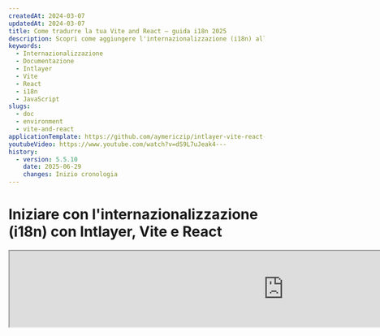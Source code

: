 ```yaml
---
createdAt: 2024-03-07
updatedAt: 2024-03-07
title: Come tradurre la tua Vite and React – guida i18n 2025
description: Scopri come aggiungere l'internazionalizzazione (i18n) alla tua applicazione Vite e React utilizzando Intlayer. Segui questa guida per rendere la tua app multilingue.
keywords:
  - Internazionalizzazione
  - Documentazione
  - Intlayer
  - Vite
  - React
  - i18n
  - JavaScript
slugs:
  - doc
  - environment
  - vite-and-react
applicationTemplate: https://github.com/aymericzip/intlayer-vite-react-template
youtubeVideo: https://www.youtube.com/watch?v=dS9L7uJeak4---
history:
  - version: 5.5.10
    date: 2025-06-29
    changes: Inizio cronologia
---
```


# Iniziare con l'internazionalizzazione (i18n) con Intlayer, Vite e React

<iframe title="The best i18n solution for Vite and React? Discover Intlayer" class="m-auto aspect-[16/9] w-full overflow-hidden rounded-lg border-0" allow="autoplay; gyroscope;" loading="lazy" width="1080" height="auto" src="https://www.youtube.com/embed/dS9L7uJeak4?si=VaKmrYMmXjo3xpk2"/>

Consulta il [Template dell'Applicazione](https://github.com/aymericzip/intlayer-vite-react-template) su GitHub.

## Cos'è Intlayer?

**Intlayer** è una libreria innovativa e open-source per l'internazionalizzazione (i18n) progettata per semplificare il supporto multilingue nelle moderne applicazioni web.

Con Intlayer, puoi:

- **Gestisci facilmente le traduzioni** utilizzando dizionari dichiarativi a livello di componente.
- **Localizza dinamicamente i metadata**, le rotte e i contenuti.
- **Garantisci il supporto a TypeScript** con tipi autogenerati, migliorando l'autocompletamento e il rilevamento degli errori.
- **Approfitta di funzionalità avanzate**, come il rilevamento e il cambio dinamico della lingua.

---

## Guida passo-passo per configurare Intlayer in un'applicazione Vite e React

### Passo 1: Installa le dipendenze

Installa i pacchetti necessari usando npm:

```bash packageManager="npm"
npm install intlayer react-intlayer
npm install vite-intlayer --save-dev
```

```bash packageManager="pnpm"
pnpm add intlayer react-intlayer
pnpm add vite-intlayer --save-dev
```

```bash packageManager="yarn"
yarn add intlayer react-intlayer
yarn add vite-intlayer --save-dev
```

- **intlayer**

  Il pacchetto principale che fornisce strumenti di internazionalizzazione per la gestione della configurazione, la traduzione, la [dichiarazione dei contenuti](https://github.com/aymericzip/intlayer/blob/main/docs/docs/it/dictionary/get_started.md), la traspilazione e i [comandi CLI](https://github.com/aymericzip/intlayer/blob/main/docs/docs/it/intlayer_cli.md).

- **react-intlayer**
  Il pacchetto che integra Intlayer con le applicazioni React. Fornisce provider di contesto e hook per l'internazionalizzazione in React.

- **vite-intlayer**
  Include il plugin Vite per integrare Intlayer con il [bundler Vite](https://vite.dev/guide/why.html#why-bundle-for-production), oltre a middleware per rilevare la lingua preferita dall'utente, gestire i cookie e gestire il reindirizzamento degli URL.

### Passo 2: Configurazione del tuo progetto

Crea un file di configurazione per impostare le lingue della tua applicazione:

```typescript fileName="intlayer.config.ts" codeFormat="typescript"
import { Locales, type IntlayerConfig } from "intlayer";

const config: IntlayerConfig = {
  internationalization: {
    locales: [
      Locales.ENGLISH,
      Locales.FRENCH,
      Locales.SPANISH,
      // Le tue altre localizzazioni
    ],
    defaultLocale: Locales.ENGLISH,
  },
};

export default config;
```

```javascript fileName="intlayer.config.mjs" codeFormat="esm"
import { Locales } from "intlayer";

/** @type {import('intlayer').IntlayerConfig} */
const config = {
  internationalization: {
    locales: [
      Locales.ENGLISH,
      Locales.FRENCH,
      Locales.SPANISH,
      // Le tue altre localizzazioni
    ],
    defaultLocale: Locales.ENGLISH,
  },
};

export default config;
```

```javascript fileName="intlayer.config.cjs" codeFormat="commonjs"
const { Locales } = require("intlayer");

/** @type {import('intlayer').IntlayerConfig} */
const config = {
  internationalization: {
    locales: [
      Locales.ENGLISH,
      Locales.FRENCH,
      Locales.SPANISH,
      // Le tue altre localizzazioni
    ],
    defaultLocale: Locales.ENGLISH,
  },
};

module.exports = config;
```

> Attraverso questo file di configurazione, puoi impostare URL localizzati, reindirizzamenti middleware, nomi dei cookie, la posizione e l'estensione delle tue dichiarazioni di contenuto, disabilitare i log di Intlayer nella console e altro ancora. Per un elenco completo dei parametri disponibili, consulta la [documentazione di configurazione](https://github.com/aymericzip/intlayer/blob/main/docs/docs/it/configuration.md).

### Passo 3: Integra Intlayer nella tua configurazione Vite

Aggiungi il plugin intlayer nella tua configurazione.

```typescript fileName="vite.config.ts" codeFormat="typescript"
import { defineConfig } from "vite";
import react from "@vitejs/plugin-react-swc";
import { intlayer } from "vite-intlayer";

// https://vitejs.dev/config/
export default defineConfig({
  plugins: [react(), intlayer()],
});
```

```javascript fileName="vite.config.mjs" codeFormat="esm"
import { defineConfig } from "vite";
import react from "@vitejs/plugin-react-swc";
import { intlayer } from "vite-intlayer";

// https://vitejs.dev/config/
export default defineConfig({
  plugins: [react(), intlayer()],
});
```

```javascript fileName="vite.config.cjs" codeFormat="commonjs"
const { defineConfig } = require("vite");
const react = require("@vitejs/plugin-react-swc");
const { intlayer } = require("vite-intlayer");

// https://vitejs.dev/config/
module.exports = defineConfig({
  plugins: [react(), intlayer()],
});
```

> Il plugin Vite `intlayer()` viene utilizzato per integrare Intlayer con Vite. Garantisce la creazione dei file di dichiarazione del contenuto e li monitora in modalità sviluppo. Definisce le variabili d'ambiente di Intlayer all'interno dell'applicazione Vite. Inoltre, fornisce alias per ottimizzare le prestazioni.

### Passo 4: Dichiara il Tuo Contenuto

Crea e gestisci le tue dichiarazioni di contenuto per memorizzare le traduzioni:

```tsx fileName="src/app.content.tsx" contentDeclarationFormat="typescript"
import { t, type Dictionary } from "intlayer";
import type { ReactNode } from "react";

const appContent = {
  key: "app",
  content: {
    viteLogo: t({
      en: "Vite logo",
      fr: "Logo Vite",
      es: "Logo Vite",
    }),
    reactLogo: t({
      en: "React logo",
      fr: "Logo React",
      es: "Logo React",
    }),

    title: "Vite + React",

    count: t({
      en: "count is ",
      fr: "le compte est ",
      es: "el recuento es ",
    }),

    edit: t<ReactNode>({
      en: (
        <>
          Modifica <code>src/App.tsx</code> e salva per testare HMR
        </>
      ),
      fr: (
        <>
          Éditez <code>src/App.tsx</code> et enregistrez pour tester HMR
        </>
      ),
      es: (
        <>
          Edita <code>src/App.tsx</code> y guarda para probar HMR
        </>
      ),
    }),

    readTheDocs: t({
      en: "Clicca sui loghi di Vite e React per saperne di più",
      fr: "Cliquez sur les logos Vite et React pour en savoir plus",
      es: "Haga clic en los logotipos de Vite y React para obtener más información",
    }),
  },
} satisfies Dictionary;

export default appContent;
```

```javascript fileName="src/app.content.mjs" contentDeclarationFormat="esm"
import { t } from "intlayer";

/** @type {import('intlayer').Dictionary} */
const appContent = {
  key: "app",
  content: {
    viteLogo: t({
      en: "Vite logo",
      fr: "Logo Vite",
      es: "Logo Vite",
    }),
    reactLogo: t({
      en: "React logo",
      fr: "Logo React",
      es: "Logo React",
    }),

    title: "Vite + React",

    count: t({
      en: "count is ",
      fr: "le compte est ",
      es: "el recuento es ",
    }),

    edit:
      t <
      ReactNode >
      {
        // Non dimenticare di importare React se usi un nodo React nel tuo contenuto
        en: (
          <>
            Edit <code>src/App.tsx</code> e salva per testare HMR
          </>
        ),
        fr: (
          <>
            Éditez <code>src/App.tsx</code> et enregistrez pour tester HMR
          </>
        ),
        es: (
          <>
            Edita <code>src/App.tsx</code> y guarda para probar HMR
          </>
        ),
      },

    readTheDocs: t({
      en: "Clicca sui loghi di Vite e React per saperne di più",
      fr: "Cliquez sur les logos Vite et React pour en savoir plus",
      es: "Haga clic en los logotipos de Vite y React para obtener más información",
    }),
  },
};

export default appContent;
```

```javascript fileName="src/app.content.cjs" contentDeclarationFormat="commonjs"
const { t } = require("intlayer");

/** @type {import('intlayer').Dictionary} */
const appContent = {
  key: "app",
  content: {
    viteLogo: t({
      en: "Vite logo",
      fr: "Logo Vite",
      es: "Logo Vite",
    }),
    reactLogo: t({
      en: "React logo",
      fr: "Logo React",
      es: "Logo React",
    }),

    title: "Vite + React",

    count: t({
      en: "count is ",
      fr: "le compte est ",
      es: "el recuento es ",
    }),

    edit:
      t <
      ReactNode >
      {
        // Non dimenticare di importare React se usi un nodo React nel tuo contenuto
        en: (
          <>
            Edit <code>src/App.tsx</code> e salva per testare HMR
          </>
        ),
        fr: (
          <>
            Éditez <code>src/App.tsx</code> et enregistrez pour tester HMR
          </>
        ),
        es: (
          <>
            Edita <code>src/App.tsx</code> e salva per testare HMR
          </>
        ),
      },

    readTheDocs: t({
      en: "Click on the Vite and React logos to learn more",
      fr: "Cliquez sur les logos Vite et React pour en savoir plus",
      es: "Haga clic en los logotipos de Vite y React para obtener más información",
      it: "Clicca sui loghi di Vite e React per saperne di più",
    }),
  },
};

module.exports = appContent;
```

```json fileName="src/app.content.json" contentDeclarationFormat="json"
{
  "$schema": "https://intlayer.org/schema.json",
  "key": "app",
  "content": {
    "viteLogo": {
      "nodeType": "translation",
      "translation": {
        "en": "Vite logo",
        "fr": "Logo Vite",
        "es": "Logo Vite",
        "it": "Logo Vite"
      }
    },
    "reactLogo": {
      "nodeType": "translation",
      "translation": {
        "en": "React logo",
        "fr": "Logo React",
        "es": "Logo React",
        "it": "Logo React"
      }
    },
    "title": {
      "nodeType": "translation",
      "translation": {
        "en": "Vite + React",
        "fr": "Vite + React",
        "es": "Vite + React",
        "it": "Vite + React"
      }
    },
    "count": {
      "nodeType": "translation",
      "translation": {
        "en": "count is ",
        "fr": "le compte est ",
        "es": "el recuento es ",
        "it": "il conteggio è "
      }
    },
    "edit": {
      "nodeType": "translation",
      "translation": {
        "en": "Edit src/App.tsx and save to test HMR",
        "fr": "Éditez src/App.tsx et enregistrez pour tester HMR",
        "es": "Edita src/App.tsx y guarda para probar HMR",
        "it": "Modifica src/App.tsx e salva per testare HMR"
      }
    },
    "readTheDocs": {
      "nodeType": "translation",
      "translation": {
        "it": "Clicca sui loghi di Vite e React per saperne di più"
      }
    }
  }
}
```

> Le tue dichiarazioni di contenuto possono essere definite ovunque nella tua applicazione non appena sono incluse nella directory `contentDir` (di default, `./src`). E devono corrispondere all'estensione del file di dichiarazione del contenuto (di default, `.content.{json,ts,tsx,js,jsx,mjs,mjx,cjs,cjx}`).

> Per maggiori dettagli, consulta la [documentazione sulle dichiarazioni di contenuto](https://github.com/aymericzip/intlayer/blob/main/docs/docs/it/dictionary/get_started.md).

> Se il tuo file di contenuto include codice TSX, dovresti considerare di importare `import React from "react";` nel tuo file di contenuto.

### Passo 5: Utilizza Intlayer nel tuo Codice

Accedi ai tuoi dizionari di contenuti in tutta la tua applicazione:

```tsx {5,9} fileName="src/App.tsx" codeFormat="typescript"
import { useState, type FC } from "react";
import reactLogo from "./assets/react.svg";
import viteLogo from "/vite.svg";
import "./App.css";
import { IntlayerProvider, useIntlayer } from "react-intlayer";

const AppContent: FC = () => {
  const [count, setCount] = useState(0);
  const content = useIntlayer("app");

  return (
    <>
      <div>
        <a href="https://vitejs.dev" target="_blank">
          <img src={viteLogo} className="logo" alt={content.viteLogo.value} />
        </a>
        <a href="https://react.dev" target="_blank">
          <img
            src={reactLogo}
            className="logo react"
            alt={content.reactLogo.value}
          />
        </a>
      </div>
      <h1>{content.title}</h1>
      <div className="card">
        <button onClick={() => setCount((count) => count + 1)}>
          {content.count}
          {count}
        </button>
        <p>{content.edit}</p>
      </div>
      <p className="read-the-docs">{content.readTheDocs}</p>
    </>
  );
};

const App: FC = () => (
  <IntlayerProvider>
    <AppContent />
  </IntlayerProvider>
);

export default App;
```

```tsx {5,9} fileName="src/App.msx" codeFormat="esm"
import { useState } from "react";
import reactLogo from "./assets/react.svg";
import viteLogo from "/vite.svg";
import "./App.css";
import { IntlayerProvider, useIntlayer } from "react-intlayer";

const AppContent = () => {
  const [count, setCount] = useState(0);
  const content = useIntlayer("app");

  return (
    <>
      <div>
        <a href="https://vitejs.dev" target="_blank">
          <img src={viteLogo} className="logo" alt={content.viteLogo.value} />
        </a>
        <a href="https://react.dev" target="_blank">
          <img
            src={reactLogo}
            className="logo react"
            alt={content.reactLogo.value}
          />
        </a>
      </div>
      <h1>{content.title}</h1>
      <div className="card">
        <button onClick={() => setCount((count) => count + 1)}>
          {content.count}
          {count}
        </button>
        <p>{content.edit}</p>
      </div>
      <p className="read-the-docs">{content.readTheDocs}</p>
    </>
  );
};

const App = () => (
  <IntlayerProvider>
    <AppContent />
  </IntlayerProvider>
);

export default App;
```

```tsx {5,9} fileName="src/App.csx" codeFormat="commonjs"
const { useState } = require("react");
const reactLogo = require("./assets/react.svg");
const viteLogo = require("/vite.svg");
require("./App.css");
const { IntlayerProvider, useIntlayer } = require("react-intlayer");

const AppContent = () => {
  const [count, setCount] = useState(0);
  const content = useIntlayer("app");

  return (
    <>
      <div>
        <a href="https://vitejs.dev" target="_blank">
          <img src={viteLogo} className="logo" alt={content.viteLogo.value} />
        </a>
        <a href="https://react.dev" target="_blank">
          <img
            src={reactLogo}
            className="logo react"
            alt={content.reactLogo.value}
          />
        </a>
      </div>
      <h1>{content.title}</h1>
      <div className="card">
        <button onClick={() => setCount((count) => count + 1)}>
          {content.count}
          {count}
        </button>
        <p>{content.edit}</p>
      </div>
      <p className="read-the-docs">{content.readTheDocs}</p>
    </>
  );
};

const App = () => (
  <IntlayerProvider>
    <AppContent />
  </IntlayerProvider>
);

module.exports = App;
```

> Se vuoi usare il tuo contenuto in un attributo `string`, come `alt`, `title`, `href`, `aria-label`, ecc., devi chiamare il valore della funzione, come:

> ```jsx
> <img src={content.image.src.value} alt={content.image.value} />
> ```

> Per saperne di più sull'hook `useIntlayer`, consulta la [documentazione](https://github.com/aymericzip/intlayer/blob/main/docs/docs/it/packages/react-intlayer/useIntlayer.md).

### (Opzionale) Passo 6: Cambiare la lingua del tuo contenuto

Per cambiare la lingua del tuo contenuto, puoi utilizzare la funzione `setLocale` fornita dall'hook `useLocale`. Questa funzione ti permette di impostare la localizzazione dell'applicazione e aggiornare di conseguenza il contenuto.

```tsx fileName="src/components/LocaleSwitcher.tsx" codeFormat="typescript"
import type { FC } from "react";
import { Locales } from "intlayer";
import { useLocale } from "react-intlayer";

const LocaleSwitcher: FC = () => {
  const { setLocale } = useLocale();

  return (
    <button onClick={() => setLocale(Locales.English)}>
      Cambia lingua in Inglese
    </button>
  );
};
```

```jsx fileName="src/components/LocaleSwitcher.msx" codeFormat="esm"
import { Locales } from "intlayer";
import { useLocale } from "react-intlayer";

const LocaleSwitcher = () => {
  const { setLocale } = useLocale();

  return (
    <button onClick={() => setLocale(Locales.English)}>
      Cambia lingua in Inglese
    </button>
  );
};
```

```jsx fileName="src/components/LocaleSwitcher.csx" codeFormat="commonjs"
const { Locales } = require("intlayer");
const { useLocale } = require("react-intlayer");

const LocaleSwitcher = () => {
  const { setLocale } = useLocale();

  return (
    <button onClick={() => setLocale(Locales.English)}>
      Cambia lingua in Inglese
    </button>
  );
};
```

> Per saperne di più sull'hook `useLocale`, consulta la [documentazione](https://github.com/aymericzip/intlayer/blob/main/docs/docs/it/packages/react-intlayer/useLocale.md).

### (Opzionale) Passo 7: Aggiungere il routing localizzato alla tua applicazione

Lo scopo di questo passaggio è creare rotte uniche per ogni lingua. Questo è utile per la SEO e per URL amichevoli per i motori di ricerca.
Esempio:

```plaintext
- https://example.com/about
- https://example.com/es/about
- https://example.com/fr/about
```

> Per impostazione predefinita, i percorsi non sono prefissati per la lingua predefinita. Se desideri aggiungere un prefisso anche per la lingua predefinita, puoi impostare l'opzione `middleware.prefixDefault` su `true` nella tua configurazione. Consulta la [documentazione sulla configurazione](https://github.com/aymericzip/intlayer/blob/main/docs/docs/it/configuration.md) per maggiori informazioni.

Per aggiungere il routing localizzato alla tua applicazione, puoi creare un componente `LocaleRouter` che avvolge le rotte della tua applicazione e gestisce il routing basato sulla lingua. Ecco un esempio che utilizza [React Router](https://reactrouter.com/home):

```tsx fileName="src/components/LocaleRouter.tsx"  codeFormat="typescript"
// Importing necessary dependencies and functions
import { type Locales, configuration, getPathWithoutLocale } from "intlayer"; // Funzioni di utilità e tipi da 'intlayer'
import type { FC, PropsWithChildren } from "react"; // Tipi React per componenti funzionali e props
import { IntlayerProvider } from "react-intlayer"; // Provider per il contesto di internazionalizzazione
import {
  BrowserRouter,
  Routes,
  Route,
  Navigate,
  useLocation,
} from "react-router-dom"; // Componenti router per la gestione della navigazione

// Destrutturazione della configurazione da Intlayer
const { internationalization, middleware } = configuration;
const { locales, defaultLocale } = internationalization;

/**
 * Un componente che gestisce la localizzazione e avvolge i figli con il contesto locale appropriato.
 * Gestisce il rilevamento e la validazione della lingua basata sull'URL.
 */
const AppLocalized: FC<PropsWithChildren<{ locale: Locales }>> = ({
  children,
  locale,
}) => {
  const { pathname, search } = useLocation(); // Ottieni il percorso URL corrente

  // Determina la locale corrente, utilizzando quella di default se non fornita
  const currentLocale = locale ?? defaultLocale;

  // Rimuovi il prefisso della locale dal percorso per costruire un percorso base
  const pathWithoutLocale = getPathWithoutLocale(
    pathname // Percorso URL corrente
  );

  /**
   * Se middleware.prefixDefault è true, la locale di default deve sempre essere prefissata.
   */
  if (middleware.prefixDefault) {
    // Valida la locale
    if (!locale || !locales.includes(locale)) {
      // Reindirizza alla locale di default con il percorso aggiornato
      return (
        <Navigate
          to={`/${defaultLocale}/${pathWithoutLocale}${search}`}
          replace // Sostituisce la voce corrente nella cronologia con quella nuova
        />
      );
    }

    // Avvolge i figli con IntlayerProvider e imposta la locale corrente
    return (
      <IntlayerProvider locale={currentLocale}>{children}</IntlayerProvider>
    );
  } else {
    /**
     * Quando middleware.prefixDefault è falso, la locale predefinita non è prefissata.
     * Assicurarsi che la locale corrente sia valida e non la locale predefinita.
     */
    if (
      currentLocale.toString() !== defaultLocale.toString() &&
      !locales
        .filter(
          (locale) => locale.toString() !== defaultLocale.toString() // Esclude la locale predefinita
        )
        .includes(currentLocale) // Controlla se la locale corrente è nella lista delle locale valide
    ) {
      // Reindirizza al percorso senza prefisso della locale
      return <Navigate to={`${pathWithoutLocale}${search}`} replace />;
    }

    // Avvolge i figli con IntlayerProvider e imposta la locale corrente
    return (
      <IntlayerProvider locale={currentLocale}>{children}</IntlayerProvider>
    );
  }
};

/**
 * Un componente router che configura le rotte specifiche per la locale.
 * Usa React Router per gestire la navigazione e renderizzare componenti localizzati.
 */
export const LocaleRouter: FC<PropsWithChildren> = ({ children }) => (
  <BrowserRouter>
    <Routes>
      {locales
        .filter(
          (locale) => middleware.prefixDefault || locale !== defaultLocale
        )
        .map((locale) => (
          <Route
            // Modello di percorso per catturare la locale (es. /en/, /fr/) e corrispondere a tutti i percorsi successivi
            path={`/${locale}/*`}
            key={locale}
            element={<AppLocalized locale={locale}>{children}</AppLocalized>} // Avvolge i figli con la gestione della locale
          />
        ))}

      {
        // Se il prefisso per la locale predefinita è disabilitato, renderizza i figli direttamente nel percorso root
        !middleware.prefixDefault && (
          <Route
            path="*"
            element={
              <AppLocalized locale={defaultLocale}>{children}</AppLocalized>
            } // Avvolge i figli con la gestione della locale
          />
        )
      }
    </Routes>
  </BrowserRouter>
);
```

```jsx fileName="src/components/LocaleRouter.mjx" codeFormat="esm"
// Importazione delle dipendenze e funzioni necessarie
import { configuration, getPathWithoutLocale } from "intlayer"; // Funzioni e tipi di utilità da 'intlayer'
// Funzioni e tipi di utilità da 'intlayer'
import { IntlayerProvider } from "react-intlayer"; // Provider per il contesto di internazionalizzazione
import {
  BrowserRouter,
  Routes,
  Route,
  Navigate,
  useLocation,
} from "react-router-dom"; // Componenti del router per la gestione della navigazione

// Destrutturazione della configurazione da Intlayer
const { internationalization, middleware } = configuration;
const { locales, defaultLocale } = internationalization;

/**
 * Un componente che gestisce la localizzazione e avvolge i figli con il contesto della locale appropriata.
/**
 * Gestisce il rilevamento e la validazione della localizzazione basata sull'URL.
 */
const AppLocalized = ({ children, locale }) => {
  const { pathname, search } = useLocation(); // Ottiene il percorso URL corrente

  // Determina la localizzazione corrente, utilizzando quella di default se non fornita
  const currentLocale = locale ?? defaultLocale;

  // Rimuove il prefisso della localizzazione dal percorso per costruire un percorso base
  const pathWithoutLocale = getPathWithoutLocale(
    pathname // Percorso URL corrente
  );

  /**
   * Se middleware.prefixDefault è true, la localizzazione di default deve sempre essere prefissata.
   */
  if (middleware.prefixDefault) {
    // Valida la localizzazione
    if (!locale || !locales.includes(locale)) {
      // Reindirizza alla localizzazione di default con il percorso aggiornato
      return (
        <Navigate
          to={`/${defaultLocale}/${pathWithoutLocale}${search}`}
          replace // Sostituisce la voce corrente della cronologia con quella nuova
        />
      );
    }

    // Avvolge i figli con IntlayerProvider e imposta la locale corrente
    return (
      <IntlayerProvider locale={currentLocale}>{children}</IntlayerProvider>
    );
  } else {
    /**
     * Quando middleware.prefixDefault è false, la locale predefinita non è prefissata.
     * Assicura che la locale corrente sia valida e non sia la locale predefinita.
     */
    if (
      currentLocale.toString() !== defaultLocale.toString() &&
      !locales
        .filter(
          (locale) => locale.toString() !== defaultLocale.toString() // Esclude la locale predefinita
        )
        .includes(currentLocale) // Verifica se la locale corrente è nella lista delle localizzazioni valide
    ) {
      // Reindirizza al percorso senza prefisso della localizzazione
      return <Navigate to={`${pathWithoutLocale}${search}`} replace />;
    }

    // Avvolge i figli con IntlayerProvider e imposta la localizzazione corrente
    return (
      <IntlayerProvider locale={currentLocale}>{children}</IntlayerProvider>
    );
  }
};

/**
 * Un componente router che configura le rotte specifiche per la localizzazione.
 * Utilizza React Router per gestire la navigazione e rendere i componenti localizzati.
 */
export const LocaleRouter = ({ children }) => (
  <BrowserRouter>
    <Routes>
      {locales
        .filter(
          (locale) => middleware.prefixDefault || locale !== defaultLocale
        )
        .map((locale) => (
          <Route
            // Modello di percorso per catturare la locale (es. /en/, /fr/) e abbinare tutti i percorsi successivi
            path={`/${locale}/*`}
            key={locale}
            element={<AppLocalized locale={locale}>{children}</AppLocalized>} // Avvolge i figli con la gestione della locale
          />
        ))}

      {
        // Se il prefisso per la locale predefinita è disabilitato, renderizza i figli direttamente al percorso root
        !middleware.prefixDefault && (
          <Route
            path="*"
            element={
              <AppLocalized locale={defaultLocale}>{children}</AppLocalized>
            } // Avvolge i figli con la gestione della locale
          />
        )
      }
    </Routes>
  </BrowserRouter>
);
```

```jsx fileName="src/components/LocaleRouter.cjx" codeFormat="commonjs"
// Importazione delle dipendenze e delle funzioni necessarie
const { configuration, getPathWithoutLocale } = require("intlayer"); // Funzioni e tipi di utilità da 'intlayer'
const { IntlayerProvider, useLocale } = require("react-intlayer"); // Provider per il contesto di internazionalizzazione
const {
  BrowserRouter,
  Routes,
  Route,
  Navigate,
  useLocation,
} = require("react-router-dom"); // Componenti del router per la gestione della navigazione

// Destrutturazione della configurazione da Intlayer
const { internationalization, middleware } = configuration;
const { locales, defaultLocale } = internationalization;

/**
 * Un componente che gestisce la localizzazione e avvolge i figli con il contesto locale appropriato.
 * Gestisce il rilevamento e la validazione della locale basata sull'URL.
 */
const AppLocalized = ({ children, locale }) => {
  const { pathname, search } = useLocation(); // Ottieni il percorso URL corrente

  // Determina la locale corrente, utilizzando quella di default se non fornita
  const currentLocale = locale ?? defaultLocale;

  // Rimuove il prefisso della locale dal percorso per costruire un percorso base
  const pathWithoutLocale = getPathWithoutLocale(
    pathname // Percorso URL corrente
  );

  /**
   * Se middleware.prefixDefault è true, la locale di default deve sempre essere prefissata.
   */
  if (middleware.prefixDefault) {
    // Valida la locale
    if (!locale || !locales.includes(locale)) {
      // Reindirizza alla locale di default con il percorso aggiornato
      return (
        <Navigate
          to={`/${defaultLocale}/${pathWithoutLocale}${search}`}
          replace // Sostituisce la voce corrente nella cronologia con quella nuova
        />
      );
    }

    // Avvolge i figli con IntlayerProvider e imposta la locale corrente
    return (
      <IntlayerProvider locale={currentLocale}>{children}</IntlayerProvider>
    );
  } else {
    /**
     * Quando middleware.prefixDefault è falso, la locale di default non è prefissata.
     * Assicurarsi che la locale corrente sia valida e non la locale di default.
     */
    if (
      currentLocale.toString() !== defaultLocale.toString() &&
      !locales
        .filter(
          (locale) => locale.toString() !== defaultLocale.toString() // Esclude la locale di default
        )
        .includes(currentLocale) // Controlla se la locale corrente è nella lista delle locale valide
    ) {
      // Reindirizza al percorso senza prefisso della lingua
      return <Navigate to={`${pathWithoutLocale}${search}`} replace />;
    }

    // Avvolge i figli con IntlayerProvider e imposta la lingua corrente
    return (
      <IntlayerProvider locale={currentLocale}>{children}</IntlayerProvider>
    );
  }
};

/**
 * Un componente router che configura le rotte specifiche per la lingua.
 * Utilizza React Router per gestire la navigazione e rendere i componenti localizzati.
 */
const LocaleRouter = ({ children }) => (
  <BrowserRouter>
    <Routes>
      {locales
        .filter(
          (locale) => middleware.prefixDefault || locale !== defaultLocale
        )
        .map((locale) => (
          <Route
            // Pattern della rotta per catturare la lingua (es. /en/, /fr/) e corrispondere a tutti i percorsi successivi
            path={`/${locale}/*`}
            key={locale}
            element={<AppLocalized locale={locale}>{children}</AppLocalized>} // Avvolge i figli con la gestione della localizzazione
          />
        ))}

      {
        // Se il prefisso per la localizzazione predefinita è disabilitato, renderizza i figli direttamente al percorso radice
        !middleware.prefixDefault && (
          <Route
            path="*"
            element={
              <AppLocalized locale={defaultLocale}>{children}</AppLocalized>
            } // Avvolge i figli con la gestione della localizzazione
          />
        )
      }
    </Routes>
  </BrowserRouter>
);
```

Quindi, puoi utilizzare il componente `LocaleRouter` nella tua applicazione:

```tsx fileName="src/App.tsx" codeFormat="typescript"
import { LocaleRouter } from "./components/LocaleRouter";
import type { FC } from "react";

// ... Il tuo componente AppContent

const App: FC = () => (
  <LocaleRouter>
    <AppContent />
  </LocaleRouter>
);
```

```jsx fileName="src/App.mjx" codeFormat="esm"
import { LocaleRouter } from "./components/LocaleRouter";

// ... Il tuo componente AppContent

const App = () => (
  <LocaleRouter>
    <AppContent />
  </LocaleRouter>
);
```

```jsx fileName="src/App.cjx" codeFormat="commonjs"
const { LocaleRouter } = require("./components/LocaleRouter");

// ... Il tuo componente AppContent

const App = () => (
  <LocaleRouter>
    <AppContent />
  </LocaleRouter>
);
```

In parallelo, puoi anche utilizzare il `intlayerMiddleware` per aggiungere il routing lato server alla tua applicazione. Questo plugin rileverà automaticamente la locale corrente basandosi sull'URL e imposterà il cookie della locale appropriata. Se non viene specificata alcuna locale, il plugin determinerà la locale più adatta in base alle preferenze linguistiche del browser dell'utente. Se non viene rilevata alcuna locale, verrà effettuato un reindirizzamento alla locale predefinita.

```typescript {3,7} fileName="vite.config.ts" codeFormat="typescript"
import { defineConfig } from "vite";
import react from "@vitejs/plugin-react-swc";
import { intlayer, intlayerMiddleware } from "vite-intlayer";

// https://vitejs.dev/config/
export default defineConfig({
  plugins: [react(), intlayer(), intlayerMiddleware()],
});
```

```javascript {3,7} fileName="vite.config.mjs" codeFormat="esm"
import { defineConfig } from "vite";
import react from "@vitejs/plugin-react-swc";
import { intlayer, intlayerMiddleware } from "vite-intlayer";

// https://vitejs.dev/config/
export default defineConfig({
  plugins: [react(), intlayer(), intlayerMiddleware()],
});
```

```javascript {3,7} fileName="vite.config.cjs" codeFormat="commonjs"
const { defineConfig } = require("vite");
const react = require("@vitejs/plugin-react-swc");
const { intlayer, intlayerMiddleware } = require("vite-intlayer");

// https://vitejs.dev/config/
module.exports = defineConfig({
  plugins: [react(), intlayer(), intlayerMiddleware()],
});
```

### (Opzionale) Passo 8: Cambiare l'URL quando la lingua cambia

Per cambiare l'URL quando la lingua cambia, puoi usare la proprietà `onLocaleChange` fornita dall'hook `useLocale`. Parallelamente, puoi usare gli hook `useLocation` e `useNavigate` di `react-router-dom` per aggiornare il percorso dell'URL.

```tsx fileName="src/components/LocaleSwitcher.tsx" codeFormat="typescript"
import { useLocation, useNavigate } from "react-router-dom";
import {
  Locales,
  getHTMLTextDir,
  getLocaleName,
  getLocalizedUrl,
} from "intlayer";
import { useLocale } from "react-intlayer";
import { type FC } from "react";

const LocaleSwitcher: FC = () => {
  const { pathname, search } = useLocation(); // Ottieni il percorso URL corrente. Esempio: /fr/about?foo=bar
  const navigate = useNavigate();

  const { locale, availableLocales, setLocale } = useLocale({
    onLocaleChange: (locale) => {
      // Costruisci l'URL con la locale aggiornata
      // Esempio: /es/about?foo=bar
      const pathWithLocale = getLocalizedUrl(`${pathname}${search}`, locale);

      // Aggiorna il percorso URL
      navigate(pathWithLocale);
    },
  });

  return (
    <div>
      <button popoverTarget="localePopover">{getLocaleName(locale)}</button>
      <div id="localePopover" popover="auto">
        {availableLocales.map((localeItem) => (
          <a
            href={getLocalizedUrl(location.pathname, localeItem)}
            hrefLang={localeItem}
            aria-current={locale === localeItem ? "page" : undefined}
            onClick={(e) => {
              e.preventDefault();
              setLocale(localeItem);
            }}
            key={localeItem}
          >
            <span>
              {/* Località - es. FR */}
              {localeItem}
            </span>
            <span>
              {/* Lingua nella sua stessa località - es. Français */}
              {getLocaleName(localeItem, locale)}
            </span>
            <span dir={getHTMLTextDir(localeItem)} lang={localeItem}>
              {/* Lingua nella località corrente - es. Francés con la località corrente impostata su Locales.SPANISH */}
              {getLocaleName(localeItem)}
            </span>
            <span dir="ltr" lang={Locales.ENGLISH}>
              {/* Lingua in inglese - es. French */}
              {getLocaleName(localeItem, Locales.ENGLISH)}
            </span>
          </a>
        ))}
      </div>
    </div>
  );
};
```

```jsx fileName="src/components/LocaleSwitcher.msx" codeFormat="esm"
import { useLocation, useNavigate } from "react-router-dom";
import {
  Locales,
  getHTMLTextDir,
  getLocaleName,
  getLocalizedUrl,
} from "intlayer";
import { useLocale } from "react-intlayer";

const LocaleSwitcher = () => {
  const { pathname, search } = useLocation(); // Ottieni il percorso URL corrente. Esempio: /fr/about?foo=bar
  const navigate = useNavigate();

  const { locale, availableLocales, setLocale } = useLocale({
    onLocaleChange: (locale) => {
      // Costruisci l'URL con la locale aggiornata
      // Esempio: /es/about?foo=bar
      const pathWithLocale = getLocalizedUrl(`${pathname}${search}`, locale);

      // Aggiorna il percorso URL
      navigate(pathWithLocale);
    },
  });

  return (
    <div>
      <button popoverTarget="localePopover">{getLocaleName(locale)}</button>
      <div id="localePopover" popover="auto">
        {availableLocales.map((localeItem) => (
          <a
            href={getLocalizedUrl(location.pathname, localeItem)}
            hrefLang={localeItem}
            aria-current={locale === localeItem ? "page" : undefined}
            onClick={(e) => {
              e.preventDefault();
              setLocale(localeItem);
            }}
            key={localeItem}
          >
            <span>
              {/* Località - es. FR */}
              {localeItem}
            </span>
            <span>
              {/* Lingua nella propria località - es. Français */}
              {getLocaleName(localeItem, locale)}
            </span>
            <span dir={getHTMLTextDir(localeItem)} lang={localeItem}>
              {/* Lingua nella localizzazione corrente - es. Francés con la localizzazione corrente impostata su Locales.SPANISH */}
              {getLocaleName(localeItem)}
            </span>
            <span dir="ltr" lang={Locales.ENGLISH}>
              {/* Lingua in inglese - es. French */}
              {getLocaleName(localeItem, Locales.ENGLISH)}
            </span>
          </a>
        ))}
      </div>
    </div>
  );
};
```

```jsx fileName="src/components/LocaleSwitcher.csx" codeFormat="commonjs"
const { useLocation, useNavigate } = require("react-router-dom");
const {
  Locales,
  getHTMLTextDir,
  getLocaleName,
  getLocalizedUrl,
} = require("intlayer");
const { useLocale } = require("react-intlayer");

const LocaleSwitcher = () => {
  const { pathname, search } = useLocation(); // Ottieni il percorso URL corrente. Esempio: /fr/about?foo=bar
  const navigate = useNavigate();

  const { locale, availableLocales, setLocale } = useLocale({
    onLocaleChange: (locale) => {
      // Costruisci l'URL con la locale aggiornata
      // Esempio: /es/about?foo=bar
      const pathWithLocale = getLocalizedUrl(`${pathname}${search}`, locale);

      // Aggiorna il percorso URL
      navigate(pathWithLocale);
    },
  });

  return (
    <div>
      <button popoverTarget="localePopover">{getLocaleName(locale)}</button>
      <div id="localePopover" popover="auto">
        {availableLocales.map((localeItem) => (
          <a
            href={getLocalizedUrl(location.pathname, localeItem)}
            hrefLang={localeItem}
            aria-current={locale === localeItem ? "page" : undefined}
            onClick={(e) => {
              e.preventDefault();
              setLocale(localeItem);
            }}
            key={localeItem}
          >
            <span>
              {/* Locale - es. FR */}
              {localeItem}
            </span>
            <span>
              {/* Lingua nella sua stessa Locale - es. Français */}
              {getLocaleName(localeItem, locale)}
            </span>
            <span dir={getHTMLTextDir(localeItem)} lang={localeItem}>
              {/* Lingua nella Locale corrente - es. Francés con la locale corrente impostata su Locales.SPANISH */}
              {getLocaleName(localeItem)}
            </span>
            <span dir="ltr" lang={Locales.ENGLISH}>
              {/* Lingua in inglese - es. Francese */}
              {getLocaleName(localeItem, Locales.ENGLISH)}
            </span>
          </a>
        ))}
      </div>
    </div>
  );
};
```

> Riferimenti alla documentazione:
>
> - [`useLocale` hook](https://github.com/aymericzip/intlayer/blob/main/docs/docs/it/packages/react-intlayer/useLocale.md)
> - [`getLocaleName` hook](https://github.com/aymericzip/intlayer/blob/main/docs/docs/it/packages/intlayer/getLocaleName.md)
> - [`getLocalizedUrl` hook](https://github.com/aymericzip/intlayer/blob/main/docs/docs/it/packages/intlayer/getLocalizedUrl.md)
> - [`getHTMLTextDir` hook](https://github.com/aymericzip/intlayer/blob/main/docs/docs/it/packages/intlayer/getHTMLTextDir.md)
> - [`hrefLang` attribute](https://developers.google.com/search/docs/specialty/international/localized-versions?hl=fr)
> - [`lang` attribute](https://developer.mozilla.org/it/docs/Web/HTML/Global_attributes/lang)
> - [`dir` attribute`](https://developer.mozilla.org/it/docs/Web/HTML/Global_attributes/dir)
> - [`aria-current` attribute`](https://developer.mozilla.org/it/docs/Web/Accessibility/ARIA/Attributes/aria-current)

Di seguito il **Passo 9** aggiornato con spiegazioni aggiuntive ed esempi di codice migliorati:

---

### (Opzionale) Passo 9: Cambiare gli attributi di lingua e direzione dell’HTML

Quando la tua applicazione supporta più lingue, è fondamentale aggiornare gli attributi `lang` e `dir` del tag `<html>` per corrispondere alla locale corrente. Questo garantisce:

- **Accessibilità**: I lettori di schermo e le tecnologie assistive si basano sull'attributo `lang` corretto per pronunciare e interpretare accuratamente il contenuto.
- **Rendering del testo**: L'attributo `dir` (direzione) assicura che il testo venga visualizzato nell'ordine corretto (ad esempio, da sinistra a destra per l'inglese, da destra a sinistra per l'arabo o l'ebraico), essenziale per la leggibilità.
- **SEO**: I motori di ricerca utilizzano l'attributo `lang` per determinare la lingua della tua pagina, aiutando a mostrare il contenuto localizzato appropriato nei risultati di ricerca.

Aggiornando dinamicamente questi attributi quando la lingua cambia, garantisci un'esperienza coerente e accessibile per gli utenti in tutte le lingue supportate.

#### Implementazione del Hook

Crea un hook personalizzato per gestire gli attributi HTML. L'hook ascolta i cambiamenti della lingua e aggiorna gli attributi di conseguenza:

```tsx fileName="src/hooks/useI18nHTMLAttributes.tsx" codeFormat="typescript"
import { useEffect } from "react";
import { useLocale } from "react-intlayer";
import { getHTMLTextDir } from "intlayer";

/**
 * Aggiorna gli attributi `lang` e `dir` dell'elemento HTML <html> in base alla lingua corrente.
 * - `lang`: Informa browser e motori di ricerca sulla lingua della pagina.
 * - `dir`: Garantisce l'ordine di lettura corretto (es. 'ltr' per inglese, 'rtl' per arabo).
 *
 * Questo aggiornamento dinamico è essenziale per una corretta resa del testo, accessibilità e SEO.
 */
export const useI18nHTMLAttributes = () => {
  const { locale } = useLocale();

  useEffect(() => {
    // Aggiorna l'attributo della lingua all'attuale locale.
    document.documentElement.lang = locale;

    // Imposta la direzione del testo in base all'attuale locale.
    document.documentElement.dir = getHTMLTextDir(locale);
  }, [locale]);
};
```

```jsx fileName="src/hooks/useI18nHTMLAttributes.msx" codeFormat="esm"
import { useEffect } from "react";
import { useLocale } from "react-intlayer";
import { getHTMLTextDir } from "intlayer";

/**
 * Aggiorna gli attributi `lang` e `dir` dell'elemento HTML <html> in base al locale corrente.
 * - `lang`: Informa i browser e i motori di ricerca sulla lingua della pagina.
 * - `dir`: Garantisce l'ordine di lettura corretto (ad esempio, 'ltr' per l'inglese, 'rtl' per l'arabo).
 *
 * Questo aggiornamento dinamico è essenziale per una corretta visualizzazione del testo, accessibilità e SEO.
 */
export const useI18nHTMLAttributes = () => {
  const { locale } = useLocale();

  useEffect(() => {
    // Aggiorna l'attributo della lingua alla locale corrente.
    document.documentElement.lang = locale;

    // Imposta la direzione del testo in base alla locale corrente.
    document.documentElement.dir = getHTMLTextDir(locale);
  }, [locale]);
};
```

```jsx fileName="src/hooks/useI18nHTMLAttributes.csx" codeFormat="commonjs"
const { useEffect } = require("react");
const { useLocale } = require("react-intlayer");
const { getHTMLTextDir } = require("intlayer");

/**
 * Aggiorna gli attributi `lang` e `dir` dell'elemento HTML <html> in base alla locale corrente.
 * - `lang`: Informa browser e motori di ricerca sulla lingua della pagina.
 * - `dir`: Garantisce l'ordine di lettura corretto (es. 'ltr' per inglese, 'rtl' per arabo).
 *
 * Questo aggiornamento dinamico è essenziale per una corretta resa del testo, accessibilità e SEO.
 */
const useI18nHTMLAttributes = () => {
  const { locale } = useLocale();

  useEffect(() => {
    // Aggiorna l'attributo della lingua alla locale corrente.
    document.documentElement.lang = locale;

    // Imposta la direzione del testo in base alla locale corrente.
    document.documentElement.dir = getHTMLTextDir(locale);
  }, [locale]);
};

module.exports = { useI18nHTMLAttributes };
```

#### Utilizzo del Hook nella Tua Applicazione

Integra il hook nel tuo componente principale in modo che gli attributi HTML vengano aggiornati ogni volta che la locale cambia:

```tsx fileName="src/App.tsx" codeFormat="typescript"
import type { FC } from "react";
import { IntlayerProvider, useIntlayer } from "react-intlayer";
import { useI18nHTMLAttributes } from "./hooks/useI18nHTMLAttributes";
import "./App.css";

const AppContent: FC = () => {
  // Applica il hook per aggiornare gli attributi lang e dir del tag <html> in base alla locale.
  useI18nHTMLAttributes();

  // ... Resto del tuo componente
};

const App: FC = () => (
  <IntlayerProvider>
    <AppContent />
  </IntlayerProvider>
);

export default App;
```

```jsx fileName="src/App.msx" codeFormat="esm"
import { IntlayerProvider, useIntlayer } from "react-intlayer";
import { useI18nHTMLAttributes } from "./hooks/useI18nHTMLAttributes";
import "./App.css";

const AppContent = () => {
  // Applica l'hook per aggiornare gli attributi lang e dir del tag <html> in base alla locale.
  useI18nHTMLAttributes();

  // ... Resto del tuo componente
};

const App = () => (
  <IntlayerProvider>
    <AppContent />
  </IntlayerProvider>
);

export default App;
```

```jsx fileName="src/App.csx" codeFormat="commonjs"
const { FC } = require("react");
const { IntlayerProvider, useIntlayer } = require("react-intlayer");
const { useI18nHTMLAttributes } = require("./hooks/useI18nHTMLAttributes");
require("./App.css");

const AppContent = () => {
  // Applica l'hook per aggiornare gli attributi lang e dir del tag <html> in base alla locale.
  useI18nHTMLAttributes();

  // ... Resto del tuo componente
};

const App = () => (
  <IntlayerProvider>
    <AppContent />
  </IntlayerProvider>
);

module.exports = App;
```

Applicando queste modifiche, la tua applicazione:

- Garantirà che l'attributo **language** (`lang`) rifletta correttamente la locale corrente, importante per la SEO e il comportamento del browser.
- Adatterà la **direzione del testo** (`dir`) in base alla locale, migliorando la leggibilità e l'usabilità per lingue con ordini di lettura differenti.
- Fornirà un'esperienza più **accessibile**, poiché le tecnologie assistive si basano su questi attributi per funzionare al meglio.

### (Opzionale) Passo 10: Creare un componente Link localizzato

// Applica l'hook per aggiornare gli attributi lang e dir del tag <html> in base alla locale.
useI18nHTMLAttributes();

// ... Resto del tuo componente
};

const App = () => (
<IntlayerProvider>
<AppContent />
</IntlayerProvider>
);

module.exports = App;

````

Applicando queste modifiche, la tua applicazione:

- Garantirà che l'attributo **lingua** (`lang`) rifletta correttamente la locale corrente, cosa importante per la SEO e il comportamento del browser.
- Adatterà la **direzione del testo** (`dir`) in base alla locale, migliorando la leggibilità e l'usabilità per le lingue con ordini di lettura differenti.
- Fornirà un'esperienza più **accessibile**, poiché le tecnologie assistive dipendono da questi attributi per funzionare in modo ottimale.

### (Opzionale) Passo 10: Creare un componente Link localizzato

Per garantire che la navigazione della tua applicazione rispetti la lingua corrente, puoi creare un componente `Link` personalizzato. Questo componente aggiunge automaticamente il prefisso della lingua corrente agli URL interni. Ad esempio, quando un utente francofono clicca su un link alla pagina "About", viene reindirizzato a `/fr/about` invece che a `/about`.

Questo comportamento è utile per diversi motivi:

- **SEO e esperienza utente**: Gli URL localizzati aiutano i motori di ricerca a indicizzare correttamente le pagine specifiche per lingua e forniscono agli utenti contenuti nella loro lingua preferita.
- **Coerenza**: Utilizzando un link localizzato in tutta l'applicazione, garantisci che la navigazione rimanga all'interno della lingua corrente, evitando cambiamenti di lingua imprevisti.
- **Manutenibilità**: Centralizzare la logica di localizzazione in un unico componente semplifica la gestione degli URL, rendendo il tuo codice più facile da mantenere ed estendere man mano che la tua applicazione cresce.

Di seguito è riportata l'implementazione di un componente `Link` localizzato in TypeScript:

```tsx fileName="src/components/Link.tsx" codeFormat="typescript"
import { getLocalizedUrl } from "intlayer";
import {
  forwardRef,
  type DetailedHTMLProps,
  type AnchorHTMLAttributes,
} from "react";
import { useLocale } from "react-intlayer";

export interface LinkProps
  extends DetailedHTMLProps<
    AnchorHTMLAttributes<HTMLAnchorElement>,
    HTMLAnchorElement
  > {}

/**
 * Funzione di utilità per verificare se un dato URL è esterno.
 * Se l'URL inizia con http:// o https://, è considerato esterno.
 */
export const checkIsExternalLink = (href?: string): boolean =>
  /^https?:\/\//.test(href ?? "");

/**
 * Un componente Link personalizzato che adatta l'attributo href in base alla locale corrente.
 * Per i link interni, utilizza `getLocalizedUrl` per aggiungere il prefisso della locale all'URL (es. /fr/about).
 * Questo garantisce che la navigazione rimanga all'interno dello stesso contesto di locale.
 */
export const Link = forwardRef<HTMLAnchorElement, LinkProps>(
  ({ href, children, ...props }, ref) => {
    const { locale } = useLocale();
    const isExternalLink = checkIsExternalLink(href);

    // Se il link è interno e viene fornito un href valido, ottieni l'URL localizzato.
    const hrefI18n =
      href && !isExternalLink ? getLocalizedUrl(href, locale) : href;

    return (
      <a href={hrefI18n} ref={ref} {...props}>
        {children}
      </a>
    );
  }
);

Link.displayName = "Link";
````

```jsx fileName="src/components/Link.mjx" codeFormat="esm"
import { getLocalizedUrl } from "intlayer";
import { useLocale } from "react-intlayer";
import { forwardRef } from "react";

/**
 * Funzione di utilità per verificare se un URL è esterno.
 * Se l'URL inizia con http:// o https://, è considerato esterno.
 */
export const checkIsExternalLink = (href?: string): boolean =>
  /^https?:\/\//.test(href ?? "");

/**
 * Un componente Link personalizzato che adatta l'attributo href in base alla locale corrente.
 * Per i link interni, utilizza `getLocalizedUrl` per aggiungere il prefisso della locale all'URL (es. /fr/about).
 * Questo garantisce che la navigazione rimanga all'interno dello stesso contesto di locale.
 */
export const Link = forwardRef(({ href, children, ...props }, ref) => {
  const { locale } = useLocale();
  const isExternalLink = checkIsExternalLink(href);

  // Se il link è interno e viene fornito un href valido, ottieni l'URL localizzato.
  const hrefI18n =
    href && !isExternalLink ? getLocalizedUrl(href, locale) : href;

  return (
    <a href={hrefI18n} ref={ref} {...props}>
      {children}
    </a>
  );
});

Link.displayName = "Link";
```

```jsx fileName="src/components/Link.csx" codeFormat="commonjs"
const { getLocalizedUrl } = require("intlayer");
const { useLocale } = require("react-intlayer");
const { forwardRef } = require("react");

/**
 * Funzione di utilità per verificare se un dato URL è esterno.
 * Se l'URL inizia con http:// o https://, è considerato esterno.
 */
const checkIsExternalLink = (href) => /^https?:\/\//.test(href ?? "");

/**
 * Un componente Link personalizzato che adatta l'attributo href in base alla locale corrente.
 * Per i link interni, utilizza `getLocalizedUrl` per anteporre la locale all'URL (es. /fr/about).
 * Questo garantisce che la navigazione rimanga all'interno dello stesso contesto di locale.
 */
const Link = forwardRef(({ href, children, ...props }, ref) => {
  const { locale } = useLocale();
  const isExternalLink = checkIsExternalLink(href);

  // Se il link è interno e viene fornito un href valido, ottieni l'URL localizzato.
  const localizedHref = isExternalLink ? href : getLocalizedUrl(href, locale);

  return (
    <a
      href={localizedHref}
      ref={ref}
      {...props}
      aria-current={isExternalLink ? "external" : undefined}
    >
      {children}
    </a>
  );
});

Link.displayName = "Link";
```

#### Come Funziona

- **Rilevamento dei Link Esterni**:  
  La funzione di supporto `checkIsExternalLink` determina se un URL è esterno. I link esterni vengono lasciati invariati perché non necessitano di localizzazione.

- **Recupero della Locale Corrente**:  
  L'hook `useLocale` fornisce la locale corrente (ad esempio, `fr` per francese).

- **Localizzazione dell'URL**:  
  Per i link interni (cioè non esterni), `getLocalizedUrl` viene utilizzato per aggiungere automaticamente il prefisso della locale corrente all'URL. Ciò significa che se l'utente è in francese, passando `/about` come `href` verrà trasformato in `/fr/about`.

- **Restituzione del Link**:  
  Il componente restituisce un elemento `<a>` con l'URL localizzato, garantendo che la navigazione sia coerente con la lingua selezionata.

Integrando questo componente `Link` in tutta la tua applicazione, mantieni un'esperienza utente coerente e consapevole della lingua, beneficiando anche di un miglior SEO e usabilità.

### Configurare TypeScript

Intlayer utilizza l'augmentation dei moduli per sfruttare i vantaggi di TypeScript e rendere il tuo codice più robusto.

![Autocompletion](https://github.com/aymericzip/intlayer/blob/main/docs/assets/autocompletion.png?raw=true)

![Translation error](https://github.com/aymericzip/intlayer/blob/main/docs/assets/translation_error.png?raw=true)

Assicurati che la tua configurazione di TypeScript includa i tipi generati automaticamente.

````json5 fileName="tsconfig.json"
{
  // ... Le tue configurazioni TypeScript esistenti
  "include": [
Il componente restituisce un elemento `<a>` con l'URL localizzato, garantendo che la navigazione sia coerente con la lingua selezionata.

Integrando questo componente `Link` in tutta la tua applicazione, mantieni un'esperienza utente coerente e consapevole della lingua, beneficiando inoltre di un miglior SEO e usabilità.

### Configurare TypeScript

Intlayer utilizza l'augmentation dei moduli per sfruttare i vantaggi di TypeScript e rendere il tuo codice più robusto.


![Autocompletion](https://github.com/aymericzip/intlayer/blob/main/docs/assets/autocompletion.png?raw=true)

![Translation error](https://github.com/aymericzip/intlayer/blob/main/docs/assets/translation_error.png?raw=true)


Assicurati che la tua configurazione TypeScript includa i tipi generati automaticamente.

```json5 fileName="tsconfig.json"
{
  // ... Le tue configurazioni TypeScript esistenti
  "include": [
    // ... Le tue configurazioni TypeScript esistenti
    ".intlayer/**/*.ts", // Includi i tipi generati automaticamente
  ],
}
````

### Configurazione Git

Si consiglia di ignorare i file generati da Intlayer. Questo ti permette di evitare di committarli nel tuo repository Git.

Per farlo, puoi aggiungere le seguenti istruzioni al tuo file `.gitignore`:

```plaintext
# Traduci la tua Vite and React con Intlayer | Internazionalizzazione (i18n)
.intlayer
```

### Estensione VS Code

Per migliorare la tua esperienza di sviluppo con Intlayer, puoi installare l'estensione ufficiale **Intlayer VS Code Extension**.

[Installa dal Marketplace di VS Code](https://marketplace.visualstudio.com/items?itemName=intlayer.intlayer-vs-code-extension)

Questa estensione offre:

- **Completamento automatico** per le chiavi di traduzione.
- **Rilevamento errori in tempo reale** per le traduzioni mancanti.
- **Anteprime inline** del contenuto tradotto.
- **Azioni rapide** per creare e aggiornare facilmente le traduzioni.

Per maggiori dettagli su come utilizzare l'estensione, consulta la [documentazione dell'estensione Intlayer per VS Code](https://intlayer.org/doc/vs-code-extension).

---

### Approfondimenti

Per approfondire, puoi implementare l'[editor visuale](https://github.com/aymericzip/intlayer/blob/main/docs/docs/it/intlayer_visual_editor.md) o esternalizzare i tuoi contenuti utilizzando il [CMS](https://github.com/aymericzip/intlayer/blob/main/docs/docs/it/intlayer_CMS.md).

---
